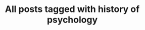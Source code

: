 ---
layout: tag
title: "All posts tagged with history of psychology"
permalink: /weblog/tags/history-of-psychology/
taxonomy: history of psychology
---
